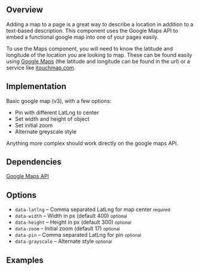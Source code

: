 ## Overview

Adding a map to a page is a great way to describe a location in addition to a text-based description. This component uses the Google Maps API to embed a functional google map into one of your pages easily. 

To use the Maps component, you will need to know the latitude and longitude of the location you are looking to map. These can be found easily using [Google Maps](http://maps.google.com) (the latitude and longitude can be found in the url) or a service like [itouchmap.com](http://itouchmap.com/latlong.html). 

## Implementation

Basic google map (v3), with a few options:

* Pin with different LatLng to center
* Set width and height of object
* Set initial zoom
* Alternate greyscale style

Anything more complex should work directly on the google maps API.

## Dependencies

[Google Maps API](https://developers.google.com/maps/)

## Options

<ul class="nobullet">
  <li><code>data-latlng</code> &ndash; Comma separated LatLng for map center <small>required</small></li>
  <li><code>data-width</code> &ndash; Width in px (default 400) <small class="opt">optional</small></li>
  <li><code>data-height</code> &ndash; Height in px (default 300) <small class="opt">optional</small></li>
  <li><code>data-zoom</code> &ndash; Initial zoom (default 17) <small class="opt">optional</small></li>
  <li><code>data-pin</code> &ndash; Comma separated LatLng for pin  <small class="opt">optional</small></li>
  <li><code>data-grayscale</code> &ndash; Alternate style  <small class="opt">optional</small></li>
</ul>
    
## Examples
